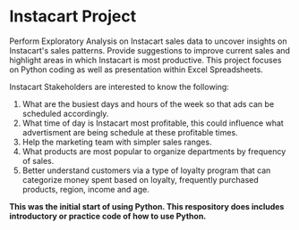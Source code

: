 # Instacart Project

Perform Exploratory Analysis on Instacart sales data to uncover insights on Instacart's sales patterns. Provide suggestions to improve current sales and highlight areas in which Instacart is most productive. This project focuses on Python coding as well as presentation within Excel Spreadsheets.


Instacart Stakeholders are interested to know the following:
1) What are the busiest days and hours of the week so that ads can be scheduled accordingly.
2) What time of day is Instacart most profitable, this could influence what advertisment are being schedule at these profitable times.
3) Help the marketing team with simpler sales ranges.
4) What products are most popular to organize departments by frequency of sales.
5) Better understand customers via a type of loyalty program that can categorize money spent based on loyalty, frequently purchased products, region, income and age.

**This was the initial start of using Python. This respository does includes introductory or practice code of how to use Python.**
